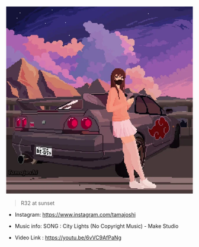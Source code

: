 ![](https://github.com/narke/PixelArtCollection/blob/master/tamaJoshi/R32_at_sunset.webp)

> R32 at sunset

* Instagram: https://www.instagram.com/tamajoshi

* Music info: SONG : City Lights (No Copyright Music) - Make Studio

* Video Link : https://youtu.be/6vVC9AfPaNg
